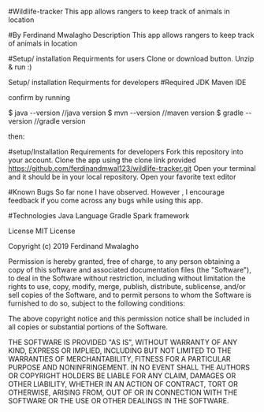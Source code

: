 #Wildlife-tracker
This app allows rangers to keep track of animals in location

#By Ferdinand Mwalagho
Description
This app allows rangers to keep track of animals in location

#Setup/ installation Requirments for users
Clone or download button. Unzip & run :)

Setup/ installation Requirments for developers
#Required JDK Maven IDE

confirm by running

$ java --version //java version
 $ mvn --version //maven version 
 $ gradle --version //gradle version

then:

#setup/Installation Requirements for developers
Fork this repository into your account.
 Clone the app using the clone link provided https://github.com/ferdinandmwal123/wildlife-tracker.git 
 Open your terminal and it should be in your local repository.
  Open your favorite text editor

#Known Bugs
So far none I have observed. However , I encourage feedback if you come across any bugs while using this app.

#Technologies
Java Language 
Gradle 
Spark framework

License
MIT License

Copyright (c) 2019 Ferdinand Mwalagho

Permission is hereby granted, free of charge, to any person obtaining a copy of this software and associated documentation files (the "Software"), to deal in the Software without restriction, including without limitation the rights to use, copy, modify, merge, publish, distribute, sublicense, and/or sell copies of the Software, and to permit persons to whom the Software is furnished to do so, subject to the following conditions:

The above copyright notice and this permission notice shall be included in all copies or substantial portions of the Software.

THE SOFTWARE IS PROVIDED "AS IS", WITHOUT WARRANTY OF ANY KIND, EXPRESS OR IMPLIED, INCLUDING BUT NOT LIMITED TO THE WARRANTIES OF MERCHANTABILITY, FITNESS FOR A PARTICULAR PURPOSE AND NONINFRINGEMENT. IN NO EVENT SHALL THE AUTHORS OR COPYRIGHT HOLDERS BE LIABLE FOR ANY CLAIM, DAMAGES OR OTHER LIABILITY, WHETHER IN AN ACTION OF CONTRACT, TORT OR OTHERWISE, ARISING FROM, OUT OF OR IN CONNECTION WITH THE SOFTWARE OR THE USE OR OTHER DEALINGS IN THE SOFTWARE.